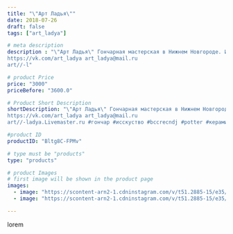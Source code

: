 ```yaml
---
title: "\"Арт Ладья\""
date: 2018-07-26
draft: false
tags: ["art_ladya"]

# meta description
description : "\"Арт Ладья\" Гончарная мастерская в Нижнем Новгороде. Изготовление керамики и мастер//-классы по обучению. 
https://vk.com/art_ladya art_ladya@mail.ru 
art//-l"

# product Price
price: "3000"
priceBefore: "3600.0"

# Product Short Description
shortDescription: "\"Арт Ладья\" Гончарная мастерская в Нижнем Новгороде. Изготовление керамики и мастер//-классы по обучению. 
https://vk.com/art_ladya art_ladya@mail.ru 
art//-ladya.Livemaster.ru #гончар #исскуство #bccrecndj #potter #керамикадляинтерьера #керамикаручнаяработа #гончарнаямастерская #керамиканазаказ #handmade #посудаизглины #керамика #гончарнаяпосуда #эксклюзивнаякерамика #dishes #decor #ceramicar #mug #claygoods #tankard #earthenware #ceramic #design #кружка #magic #restaurant #ceramicart #магия #pint #clay #авторскаякерамика"

#product ID
productID: "Bltg8C-FPMv"

# type must be "products"
type: "products"

# product Images
# first image will be shown in the product page
images:
  - image: "https://scontent-arn2-1.cdninstagram.com/v/t51.2885-15/e35/40370258_282755399117053_5758973801547169792_n.jpg?se=8&tp=1&_nc_ht=scontent-arn2-1.cdninstagram.com&_nc_cat=101&_nc_ohc=OLl9SG7PrkMAX8W6oHR&oh=bd17e6b80df947094086aac4959c0521&oe=606C433E&ig_cache_key=MTgzMjI2MzQzMzExMjA2NTgwNw%3D%3D.2"
  - image: "https://scontent-arn2-1.cdninstagram.com/v/t51.2885-15/e35/40272747_263623630939067_4033924599702880256_n.jpg?se=8&tp=1&_nc_ht=scontent-arn2-1.cdninstagram.com&_nc_cat=111&_nc_ohc=GfhlWASEGDcAX9Y-thN&oh=a46c24cda785880196f6129a0fe9c532&oe=606C3268&ig_cache_key=MTgzMjI2MzQ0NDM3ODA0Mjk5Ng%3D%3D.2"

---
```

lorem
